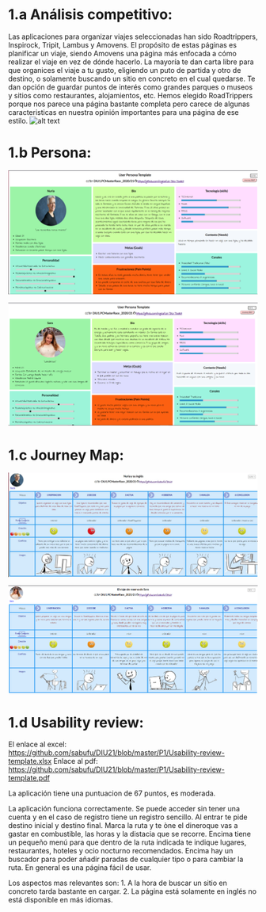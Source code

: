 # 1.a Análisis competitivo:

Las aplicaciones para organizar viajes seleccionadas han sido Roadtrippers, Inspirock, Tripit, Lambus y Amovens. El propósito de estas páginas es planificar un viaje, siendo Amovens una página más enfocada a cómo realizar el viaje en vez de dónde hacerlo. La mayoría te dan carta libre para que organices el viaje a tu gusto, eligiendo un puto de partida y otro de destino, o solamente buscando un sitio en concreto en el cual quedarse. Te dan opción de guardar puntos de interés como grandes parques o museos y sitios como restaurantes, alojamientos, etc. Hemos elegido RoadTrippers porque nos parece una página bastante completa pero carece de algunas caracteristicas en nuestra opinión importantes para una página de ese estilo.
![alt text](https://github.com/sabufu/DIU21/blob/master/P1/An%C3%A1lisis%20competitivo.png)


# 1.b Persona: 

![alt text](https://github.com/sabufu/DIU21/blob/master/P1/photos/nuria.PNG)

![alt text](https://github.com/sabufu/DIU21/blob/master/P1/photos/sara.PNG)


# 1.c Journey Map:

![alt text](https://github.com/sabufu/DIU21/blob/master/P1/photos/nuriaviaje.PNG)

![alt text](https://github.com/sabufu/DIU21/blob/master/P1/photos/saraviaje.PNG)

# 1.d Usability review:

El enlace al excel: https://github.com/sabufu/DIU21/blob/master/P1/Usability-review-template.xlsx Enlace al pdf: https://github.com/sabufu/DIU21/blob/master/P1/Usability-review-template.pdf

La aplicación tiene una puntuacion de 67 puntos, es moderada.

La aplicación funciona correctamente. Se puede acceder sin tener una cuenta y en el caso de registro tiene un registro sencillo. Al entrar te pide destino inicial y destino final. Marca la ruta y te òne el dineroque vas a gastar en combustible, las horas y la distacia que se recorre. Encima tiene un pequeño menú para que dentro de la ruta indicada te indique lugares, restaurantes, hoteles y ocio nocturno recomendados. Encima hay un buscador para poder añadir paradas de cualquier tipo o para cambiar la ruta. En general es una página fácil de usar.

Los aspectos mas relevantes son:
    1. A la hora de buscar un sitio en concreto tarda bastante en cargar.
    2. La página está solamente en inglés no está disponible en más idiomas.

  
